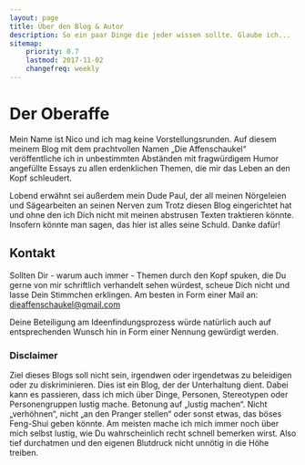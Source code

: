 ```yaml
---
layout: page
title: Über den Blog & Autor 
description: So ein paar Dinge die jeder wissen sollte. Glaube ich...
sitemap:
    priority: 0.7
    lastmod: 2017-11-02
    changefreq: weekly
---
```


# Der Oberaffe

Mein Name ist Nico und ich mag keine Vorstellungsrunden. 
Auf diesem meinem Blog mit dem prachtvollen Namen „Die Affenschaukel“ veröffentliche ich in unbestimmten Abständen mit fragwürdigem Humor angefüllte Essays zu allen erdenklichen Themen, die mir das Leben an den Kopf schleudert.

Lobend erwähnt sei außerdem mein Dude Paul, der all meinen Nörgeleien und Sägearbeiten an seinen Nerven zum Trotz diesen Blog eingerichtet hat und ohne den ich Dich nicht mit meinen abstrusen Texten traktieren könnte. Insofern könnte man sagen, das hier ist alles seine Schuld. Danke dafür!


## Kontakt

Sollten Dir - warum auch immer - Themen durch den Kopf spuken, die Du gerne von mir schriftlich verhandelt sehen würdest, scheue Dich nicht und lasse Dein Stimmchen erklingen. Am besten in Form einer Mail an: 
<dieaffenschaukel@gmail.com>

Deine Beteiligung am Ideenfindungsprozess würde natürlich auch auf entsprechenden Wunsch hin in Form einer Nennung gewürdigt werden.


### Disclaimer

Ziel dieses Blogs soll nicht sein, irgendwen oder irgendetwas zu beleidigen oder zu diskriminieren. Dies ist ein Blog, der der Unterhaltung dient. Dabei kann es passieren, dass ich mich über Dinge, Personen, Stereotypen oder Personengruppen lustig mache. Betonung auf „lustig machen“. Nicht „verhöhnen“, nicht „an den Pranger stellen“ oder sonst etwas, das böses Feng-Shui geben könnte. Am meisten mache ich mich immer noch über mich selbst lustig, wie Du wahrscheinlich recht schnell bemerken wirst. Also tief durchatmen und den eigenen Blutdruck nicht unnötig in die Höhe treiben.